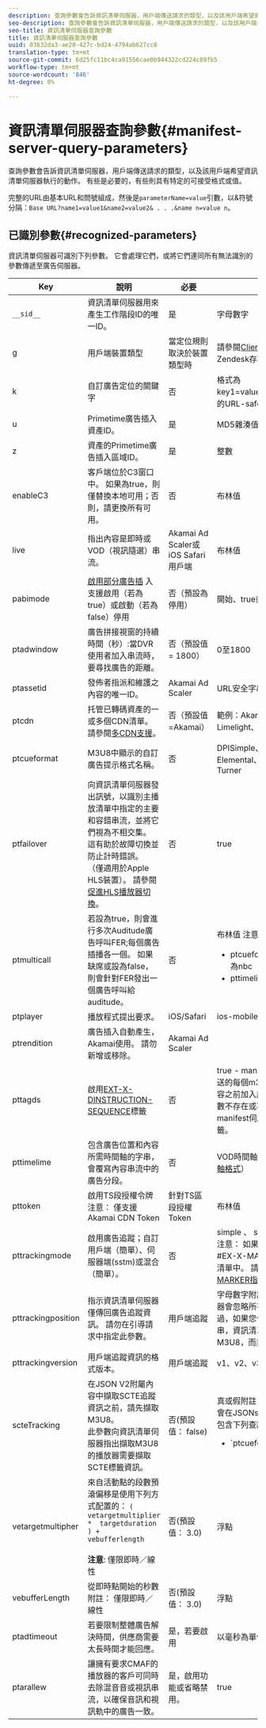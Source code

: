 ```yaml
---
description: 查詢參數會告訴資訊清單伺服器，用戶端傳送請求的類型，以及該用戶端希望資訊清單伺服器執行的動作。 有些是必要的，有些則具有特定的可接受格式或值。
seo-description: 查詢參數會告訴資訊清單伺服器，用戶端傳送請求的類型，以及該用戶端希望資訊清單伺服器執行的動作。 有些是必要的，有些則具有特定的可接受格式或值。
seo-title: 資訊清單伺服器查詢參數
title: 資訊清單伺服器查詢參數
uuid: 03632da3-ae20-427c-bd24-4794ab627cc8
translation-type: tm+mt
source-git-commit: 6d25fc11bc4ca91556cae0b944322cd224c89fb5
workflow-type: tm+mt
source-wordcount: '846'
ht-degree: 0%

---
```



# 資訊清單伺服器查詢參數{#manifest-server-query-parameters}

查詢參數會告訴資訊清單伺服器，用戶端傳送請求的類型，以及該用戶端希望資訊清單伺服器執行的動作。 有些是必要的，有些則具有特定的可接受格式或值。

完整的URL由基本URL和問號組成，然後是`parameterName=value`引數，以&amp;符號分隔：`Base URL?name1=value1&name2=value2& . . .&name n=value n`。

## 已識別參數{#recognized-parameters}

資訊清單伺服器可識別下列參數。 它會處理它們，或將它們連同所有無法識別的參數傳遞至廣告伺服器。

| Key | 說明 | 必要 | 有效值 |
|--- |--- |--- |--- |
| `__sid__` | 資訊清單伺服器用來產生工作階段ID的唯一ID。 | 是 | 字母數字 |
| g | 用戶端裝置類型 | 當定位規則取決於裝置類型時 | 請參閱[Client Types](https://adobeprimetime.zendesk.com)（需要Zendesk存取）的清單 |
| k | 自訂廣告定位的關鍵字 | 否 | 格式為key1=value1;key2=value2；的URL-safe字串。.. |
| u | Primetime廣告插入資產ID。 | 是 | MD5雜湊值 |
| z | 資產的Primetime廣告插入區域ID。 | 是 | 整數 |
| enableC3 | 客戶端位於C3窗口中。 如果為true，則僅替換本地可用；否則，請更換所有可用。 | 否 | 布林值 |
| live | 指出內容是即時或VOD（視訊隨選）串流。 | Akamai Ad Scaler或iOS Safari用戶端 | 布林值 |
| pabimode | [啟用部分廣告插](../../msapi-topics/ms-insert-ads/partial-ad-break-insetion.md) 入支援啟用（若為true）或啟動（若為false）停用 | 否（預設為停用） | 開始、true或false |
| ptadwindow | 廣告拼接視窗的持續時間（秒）:當DVR使用者加入串流時，要尋找廣告的距離。 | 否（預設值= 1800） | 0至1800 |
| ptassetid | 發佈者指派和維護之內容的唯一ID。 | Akamai Ad Scaler | URL安全字串 |
| ptcdn | 托管已轉碼資產的一或多個CDN清單。 請參閱[多CDN支援](../../creative-repackaging-service/multi-cdn-supportt.md)。 | 否（預設值=Akamai） | 範例：Akamai、Level3、Limelight、Comcast |
| ptcueformat | M3U8中顯示的自訂廣告提示格式名稱。 | 否 | DPISimple、DPIScte35、Elemental、NBC、NFL或Turner |
| ptfailover | 向資訊清單伺服器發出訊號，以識別主播放清單中指定的主要和容錯串流，並將它們視為不相交集。 這有助於故障切換並防止計時錯誤。 （僅適用於Apple HLS裝置）。 請參閱[促進HLS播放器切換](../../msapi-topics/ms-insert-ads/hls-switching-to-failover.md)。 | 否 | true |
| ptmulticall | 若設為true，則會進行多次Auditude廣告呼叫FER;每個廣告插播各一個。  如果缺席或設為false，則會針對FER發出一個廣告呼叫給auditude。 | 否 | 布林值   注意： 下列需求： <ul><li>ptcueformat參數必須設定為nbc</li><li>pttimeline參數會被忽略。</li></ul> |
| ptplayer | 播放程式提出要求。 | iOS/Safari | ios-mobileweb |
| ptrendition | 廣告插入自動產生，Akamai使用。 請勿新增或移除。 | Akamai Ad Scaler |  |
| pttagds | 啟用[EXT-X-DINSTRUCTION- SEQUENCE](https://tools.ietf.org/html/draft-pantos-http-live-streaming-19#section-4.3.3.3)標籤 | 否 | true - manifest伺服器在其傳送的每個m3u8檔案中，在內容之前加入序列標籤；如果參數不存在或不是true，則manifest伺服器不包含序列標籤。 |
| pttimelime | 包含廣告位置和內容所需時間軸的字串，會覆寫內容串流中的廣告分段。 | 否 | VOD時間軸（請參閱[VOD時間軸格式](../../msapi-topics/ms-changes-vod-timeline/ms-api-timeline-format.md)） |
| pttoken | 啟用TS段授權令牌注意： 僅支援Akamai CDN Token | 針對TS區段授權Token | 布林值 |
| pttrackingmode | 啟用廣告追蹤；自訂用戶端（簡單）、伺服器端(sstm)或混合（簡單）。 | 否 | simple 、 sstm或simplesstm注意： 如果未包含此參數，則#EX-X-MARKER會插入資訊清單中。 請參閱[EXT-X-MARKER指令](../../msapi-topics/ms-at-effectiveness/ms-api-playlists.md)。 |
| pttrackingposition | 指示資訊清單伺服器僅傳回廣告追蹤資訊。 請勿在引導請求中指定此參數。 | 用戶端追蹤 | 字母數字附註： 資訊清單伺服器會忽略所有傳遞的值。 不過，如果您傳遞空字串或空字串，資訊清單伺服器會傳回M3U8，而非追蹤資訊。 |
| pttrackingversion | 用戶端追蹤資訊的格式版本。 | 用戶端追蹤 | v1、v2、v3或vmap |
| scteTracking | 在JSON V2附屬內容中擷取SCTE追蹤資訊之前，請先擷取M3U8。  <br/>此參數向資訊清單伺服器指出擷取M3U8的播放器需要擷取SCTE標籤資訊。 | 否(預設值： false) | 真或假附註： SCTE-35資料會在JSONsidecar中傳回，並包含下列查詢參數值組合： <ul><li>`ptcueformat=turner | elemental | nfl | DPIScte35` </li><li>pttrackingversion=v2 </li><li>scteTracking=true</li></ul> |
| vetargetmultipher | 來自活動點的段數預滾偏移是使用下列方式配置的：   `(  vetargetmultiplier  *  targetduration ) +  vebufferlength` <br/><br/>**注意**: 僅限即時／線性 | 否(預設值： 3.0) | 浮點 |
| vebufferLength | 從即時點開始的秒數附註： 僅限即時／線性 | 否(預設值： 3.0) | 浮點 |
| ptadtimeout | 若要限制整體廣告解決時間，供應商需要太長時間才能回應。 | 是，若要啟用 | 以毫秒為單位的值 |
| ptarallew | 讓擁有要求CMAF的播放器的客戶可同時去除混音音或視訊串流，以確保音訊和視訊軌中的廣告一致。 | 是，啟用功能或省略禁用。 | true |
